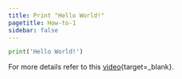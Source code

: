 ```yaml
---
title: Print "Hello World!"
pagetitle: How-to-1
sidebar: false
---
```


```python
print('Hello World!')
```

For more details refer to this [video](https://youtu.be/jtmxV-2xFJ8?feature=shared){target=_blank}.

